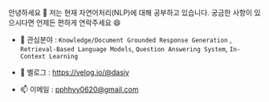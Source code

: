 안녕하세요 👋 
저는 현재 자연어처리(NLP)에 대해 공부하고 있습니다. 궁금한 사항이 있으시다면 언제든 편하게 연락주세요 😄

- 🌱 관심분야 : `Knowledge/Document Grounded Response Generation` , `Retrieval-Based Language Models`,  `Question Answering System`, `In-Context Learning`

- 💬 벨로그 : https://velog.io/@dasiy

- 📫 이메일 : pphhyy0620@gmail.com
<!--
**pphhyy0620/pphhyy0620** is a ✨ _special_ ✨ repository because its `README.md` (this file) appears on your GitHub profile.
\
Here are some ideas to get you started:

- 🔭 I’m currently working on ...
- 🌱 I’m currently learning ...
- 👯 I’m looking to collaborate on ...
- 🤔 I’m looking for help with ...
- 💬 Ask me about ...
- 📫 How to reach me: ...
- 😄 Pronouns: ...
- ⚡ Fun fact: ...
-->
